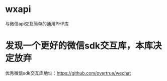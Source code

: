 # wxapi
与微信api交互简单的通用PHP库

# 发现一个更好的微信sdk交互库，本库决定放弃
优秀微信sdk交互库地址：https://github.com/overtrue/wechat
